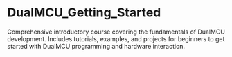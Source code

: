 # DualMCU_Getting_Started
Comprehensive introductory course covering the fundamentals of DualMCU development. Includes tutorials, examples, and projects for beginners to get started with DualMCU programming and hardware interaction.
